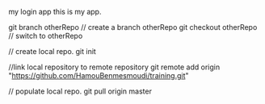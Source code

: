 my login app
this is my app.

git branch otherRepo // create a branch otherRepo
git checkout otherRepo // switch to otherRepo




// create local repo.
git init

//link local repository to remote repository
git remote add origin "https://github.com/HamouBenmesmoudi/training.git" 

// populate local repo.
git pull origin master
